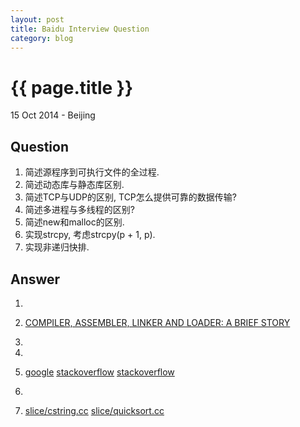 ```yaml
---
layout: post
title: Baidu Interview Question
category: blog
---
```


{{ page.title }}
================

<p class="meta">15 Oct 2014 - Beijing</p>

Question 
---

1. 简述源程序到可执行文件的全过程.
2. 简述动态库与静态库区别.
3. 简述TCP与UDP的区别, TCP怎么提供可靠的数据传输?
4. 简述多进程与多线程的区别?
5. 简述new和malloc的区别.
6. 实现strcpy, 考虑strcpy(p + 1, p).
7. 实现非递归快排. 

Answer
---

1.
2.
    [ COMPILER, ASSEMBLER, LINKER AND LOADER: A BRIEF STORY ](http://www.tenouk.com/ModuleW.html)

3.
4.

5.
    [google](http://209.116.186.231/#newwindow=1&q=new+malloc+difference)
    [stackoverflow](http://stackoverflow.com/questions/807939/what-is-the-difference-between-new-and-malloc-and-calloc-in-c)
    [stackoverflow](http://stackoverflow.com/questions/240212/what-is-the-difference-between-new-delete-and-malloc-free)

6.
7.
    [slice/cstring.cc](https://github.com/liuluheng/CTCI/blob/master/slice/cstring.cc)
    [slice/quicksort.cc](https://github.com/liuluheng/CTCI/blob/master/slice/quicksort.cc)
